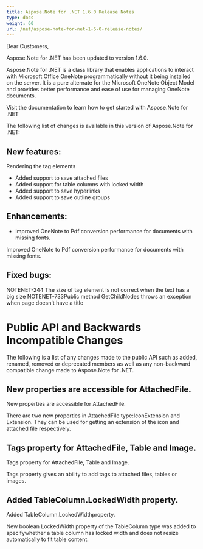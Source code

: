 ```yaml
---
title: Aspose.Note for .NET 1.6.0 Release Notes
type: docs
weight: 60
url: /net/aspose-note-for-net-1-6-0-release-notes/
---
```


Dear Customers,

Aspose.Note for .NET has been updated to version 1.6.0.

Aspose.Note for .NET is a class library that enables applications to interact with Microsoft Office OneNote programmatically without it being installed on the server. It is a pure alternate for the Microsoft OneNote Object Model and provides better performance and ease of use for managing OneNote documents.

Visit the documentation to learn how to get started with Aspose.Note for .NET

The following list of changes is available in this version of Aspose.Note for .NET:
## **New features:**
Rendering the tag elements

- Added support to save attached files
- Added support for table columns with locked width
- Added support to save hyperlinks
- Added support to save outline groups
## **Enhancements:**
- Improved OneNote to Pdf conversion performance for documents with missing fonts.

Improved OneNote to Pdf conversion performance for documents with missing fonts.
## **Fixed bugs:**
NOTENET-244 The size of tag element is not correct when the text has a big size
NOTENET-733Public method GetChildNodes throws an exception when page doesn't have a title
# **Public API and Backwards Incompatible Changes**
The following is a list of any changes made to the public API such as added, renamed, removed or deprecated members as well as any non-backward compatible change made to Aspose.Note for .NET.
## **New properties are accessible for AttachedFile.**
New properties are accessible for AttachedFile.

There are two new properties in AttachedFile type:IconExtension and Extension. They can be used for getting an extension of the icon and attached file respectively.
## **Tags property for AttachedFile, Table and Image.**
Tags property for AttachedFile, Table and Image.

Tags property gives an ability to add tags to attached files, tables or images.
## **Added TableColumn.LockedWidth property.**
Added TableColumn.LockedWidthproperty.

New boolean LockedWidth property of the TableColumn type was added to specifywhether a table column has locked width and does not resize automatically to fit table content.
